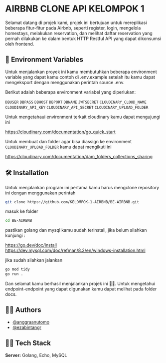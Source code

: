 
# AIRBNB CLONE API KELOMPOK 1

Selamat datang di projek kami, projek ini bertujuan untuk mereplikasi beberapa fitur-fitur pada Airbnb, seperti register, login, mengelola homestays, melakukan reservation, dan melihat daftar reservation yang pernah dilakukan ke dalam bentuk HTTP Restful API yang dapat dikonsumsi oleh frontend.

## 👀 Environment Variables

Untuk menjalankan proyek ini kamu membutuhkan beberapa environment variable yang dapat kamu contoh di .env.example setelah itu kamu dapat  mengeksport dengan menggunakan perintah source .env.

Berikut adalah beberapa environment variabel yang diperlukan:

`DBUSER`
`DBPASS`
`DBHOST`
`DBPORT`
`DBNAME`
`JWTSECRET`
`CLOUDINARY_CLOUD_NAME`
`CLOUDINARY_API_KEY`
`CLOUDINARY_API_SECRET`
`CLOUDINARY_UPLOAD_FOLDER`

Untuk mengetahaui environment terkait cloudinary kamu dapat mengujungi ini

https://cloudinary.com/documentation/go_quick_start

Untuk membuat dan folder agar bisa diassign ke environment `CLOUDINARY_UPLOAD_FOLDER` kamu dapat mengikuti ini

https://cloudinary.com/documentation/dam_folders_collections_sharing

## 🛠️ Installation

Untuk menjalankan program ini pertama kamu harus mengclone repository ini dengan menggunakan perintah

```bash
git clone https://github.com/KELOMPOK-1-AIRBNB/BE-AIRBNB.git
```

masuk ke folder

```bash
cd BE-AIRBNB
```

pastikan golang dan mysql kamu sudah terinstall, jika belum silahkan kunjungi :

https://go.dev/doc/install
https://dev.mysql.com/doc/refman/8.3/en/windows-installation.html

jika sudah silahkan jalankan

```bash
go mod tidy
go run .
```

Dan selamat kamu berhasil menjalankan projek ini 🎊🎊.
Untuk mengetahui endpoint-endpoint yang dapat digunakan kamu dapat melihat pada folder docs.
## 🙋‍♂️ Authors

- [@anggraanutomo](https://www.github.com/anggraanutomo)
- [@ezabintangr](https://github.com/ezabintangr)


## 👨‍💻 Tech Stack

**Server:** Golang, Echo, MySQL


